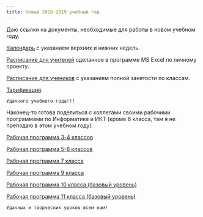 ```yaml
---
title: Новый 2018-2019 учебный год
---
```


Даю ссылки на документы, необходимые для работы в новом учебном году.

[Календарь](https://drive.google.com/open?id=1yVHTUJ3tHQjw57cERpSOX7Fpjt51N15_) с указанием верхних и нижних недель.

[Расписание для учителей](https://drive.google.com/open?id=18ePG3CGaaIGsf7ZoTzMaQbrCLT_E8dQD) сделанное в программе MS Excel по личному проекту.

[Расписание для учеников](https://drive.google.com/open?id=16vKbWY1V1IUEO3crqJYA8pVosSStvfsC) с указанием полной занятости по классам.

[Тарификация](https://drive.google.com/open?id=1oIYKdGEAJPPqQECX6FWpzhE85qJxmsMv).

~~~
Удачного учебного года!!!
~~~

Наконец-то готова поделиться с коллегами своими рабочими программами по Информатике и ИКТ (кроме 8 класса, там я не преподаю в этом учебном году).

[Рабочая программа 3-4 классов](https://drive.google.com/open?id=1_Fv-p8enfD18Snncs9j2LDYgYSd-_jPB)

[Рабочая программа 5-6 классов](http://drive.google.com/open?id=12F_qI0GfxXyNEsbU-6Y8rAbPUv16k_Qj)

[Рабочая программа 7 класса](http://drive.google.com/open?id=1zKvsI0jD9ZEx0olpx6p9nGXRZZv1ftwE)

[Рабочая программа 9 класса](http://drive.google.com/open?id=17PP_w5f7sDSKtxMEeoxwMvzppJLz-tIH)

[Рабочая программа 10 класса (базовый уровень)](https://drive.google.com/open?id=1wTyOsgY84Cmrppg9Hb4sjDmS7FfhSfp5)

[Рабочая программа 11 класса (базовый уровень)](https://drive.google.com/open?id=1reGwVdEYJ8wXF9oHv4w5HFk6426ajoU-)

~~~
Удачных и творческих уроков всем нам!
~~~